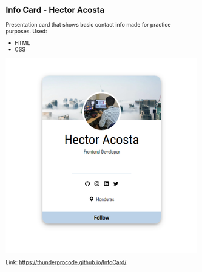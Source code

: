 ##  Info Card - Hector Acosta
Presentation card that shows basic contact info made for practice purposes.
Used:
* HTML
* CSS

![screenshot](screenshot.png)

Link:
https://thunderprocode.github.io/InfoCard/